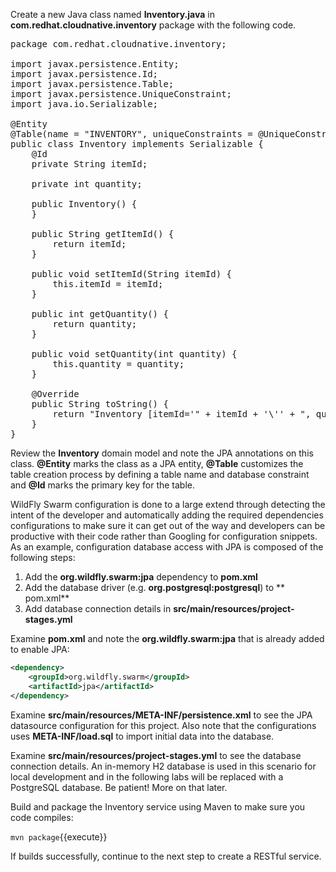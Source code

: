 Create a new Java class named **Inventory.java** in 
**com.redhat.cloudnative.inventory** package with the following code.

<pre class="file" data-filename="./inventory-wildfly-swarm/src/main/java/com/redhat/cloudnative/inventory/Inventory.java" data-target="replace">
package com.redhat.cloudnative.inventory;

import javax.persistence.Entity;
import javax.persistence.Id;
import javax.persistence.Table;
import javax.persistence.UniqueConstraint;
import java.io.Serializable;

@Entity
@Table(name = "INVENTORY", uniqueConstraints = @UniqueConstraint(columnNames = "itemId"))
public class Inventory implements Serializable {
	@Id
    private String itemId;

    private int quantity;

    public Inventory() {
    }

    public String getItemId() {
        return itemId;
    }

    public void setItemId(String itemId) {
        this.itemId = itemId;
    }

    public int getQuantity() {
        return quantity;
    }

    public void setQuantity(int quantity) {
        this.quantity = quantity;
    }

    @Override
    public String toString() {
        return "Inventory [itemId='" + itemId + '\'' + ", quantity=" + quantity + ']';
    }
}
</pre>

Review the **Inventory** domain model and note the JPA annotations on this class. **@Entity** marks 
the class as a JPA entity, **@Table** customizes the table creation process by defining a table 
name and database constraint and **@Id** marks the primary key for the table.

WildFly Swarm configuration is done to a large extend through detecting the intent of the 
developer and automatically adding the required dependencies configurations to make sure it can 
get out of the way and developers can be productive with their code rather than Googling for 
configuration snippets. As an example, configuration database access with JPA is composed of 
the following steps:

1. Add the **org.wildfly.swarm:jpa** dependency to **pom.xml** 
2. Add the database driver (e.g. **org.postgresql:postgresql**) to ** pom.xml**
3. Add database connection details in **src/main/resources/project-stages.yml**

Examine **pom.xml** and note the **org.wildfly.swarm:jpa** that is already added to enable JPA:

```xml
<dependency>
    <groupId>org.wildfly.swarm</groupId>
    <artifactId>jpa</artifactId>
</dependency>
```

Examine **src/main/resources/META-INF/persistence.xml** to see the JPA datasource configuration 
for this project. Also note that the configurations uses **META-INF/load.sql** to import 
initial data into the database.

Examine **src/main/resources/project-stages.yml** to see the database connection details. 
An in-memory H2 database is used in this scenario for local development and in the following 
labs will be replaced with a PostgreSQL database. Be patient! More on that later.

Build and package the Inventory service using Maven to make sure you code compiles:

`mvn package`{{execute}}

If builds successfully, continue to the next step to create a RESTful service.
